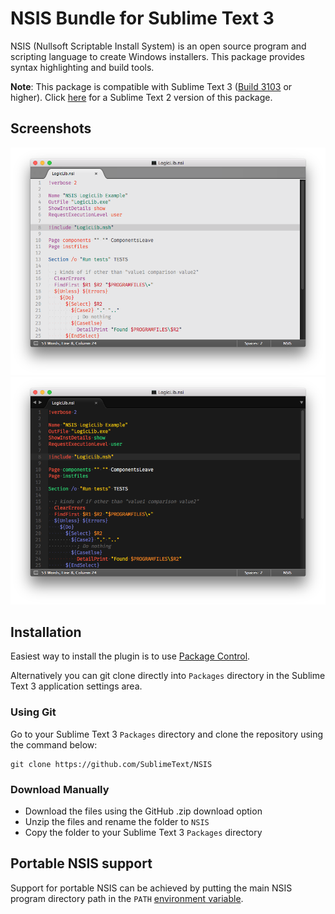 # NSIS Bundle for Sublime Text 3

NSIS (Nullsoft Scriptable Install System) is an open source program and scripting language to create Windows installers. This package provides syntax highlighting and build tools.

**Note**: This package is compatible with Sublime Text 3 ([Build 3103](http://www.sublimetext.com/blog/articles/sublime-text-3-build-3103) or higher). Click [here](https://github.com/SublimeText/NSIS/tree/st2-master) for a Sublime Text 2 version of this package.

## Screenshots

![Light Theme](https://raw.githubusercontent.com/SublimeText/NSIS/master/screenshots/light-theme.png)
![Dark Theme](https://raw.githubusercontent.com/SublimeText/NSIS/master/screenshots/dark-theme.png)

## Installation

Easiest way to install the plugin is to use [Package Control](https://packagecontrol.io).

Alternatively you can git clone directly into `Packages` directory in the Sublime Text 3 application settings area.

### Using Git

Go to your Sublime Text 3 `Packages` directory and clone the repository using the command below:

    git clone https://github.com/SublimeText/NSIS

### Download Manually

* Download the files using the GitHub .zip download option
* Unzip the files and rename the folder to `NSIS`
* Copy the folder to your Sublime Text 3 `Packages` directory

## Portable NSIS support

Support for portable NSIS can be achieved by putting the main NSIS program directory path in the `PATH` [environment variable](http://superuser.com/questions/284342/what-are-path-and-other-environment-variables-and-how-can-i-set-or-use-them/284351#284351).
